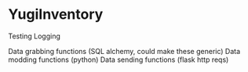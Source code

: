 # YugiInventory

Testing
Logging

Data grabbing functions (SQL alchemy, could make these generic)
Data modding functions (python)
Data sending functions (flask http reqs)
